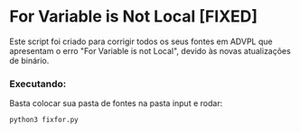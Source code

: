 # For Variable is Not Local [FIXED]

Este script foi criado para corrigir todos os seus fontes em ADVPL que apresentam o erro "For Variable is not Local", devido às novas atualizações de binário.

### Executando:

Basta colocar sua pasta de fontes na pasta input e rodar:

```bash
python3 fixfor.py
```